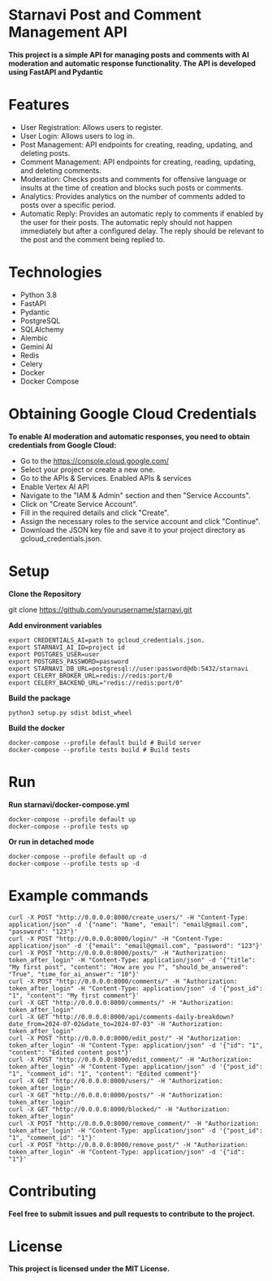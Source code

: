 # Starnavi Post and Comment Management API

**This project is a simple API for managing posts and comments with AI moderation and automatic response functionality. The API is developed using FastAPI and Pydantic**

# Features

* User Registration: Allows users to register.
* User Login: Allows users to log in.
* Post Management: API endpoints for creating, reading, updating, and deleting posts.
* Comment Management: API endpoints for creating, reading, updating, and deleting comments.
* Moderation: Checks posts and comments for offensive language or insults at the time of creation and blocks such posts or comments.
* Analytics: Provides analytics on the number of comments added to posts over a specific period.
* Automatic Reply: Provides an automatic reply to comments if enabled by the user for their posts. The automatic reply should not happen immediately but after a configured delay. The reply should be relevant to the post and the comment being replied to.

# Technologies

* Python 3.8
* FastAPI
* Pydantic
* PostgreSQL
* SQLAlchemy
* Alembic
* Gemini AI
* Redis
* Celery
* Docker
* Docker Compose

# Obtaining Google Cloud Credentials

**To enable AI moderation and automatic responses, you need to obtain credentials from Google Cloud:**

* Go to the https://console.cloud.google.com/
* Select your project or create a new one.
* Go to the APIs & Services. Enabled APIs & services
* Enable Vertex AI API
* Navigate to the "IAM & Admin" section and then "Service Accounts".
* Click on "Create Service Account".
* Fill in the required details and click "Create".
* Assign the necessary roles to the service account and click "Continue".
* Download the JSON key file and save it to your project directory as gcloud_credentials.json.

# Setup

**Clone the Repository**
    
   git clone https://github.com/yourusername/starnavi.git
     
**Add environment variables**

    export CREDENTIALS_AI=path to gcloud_credentials.json.
    export STARNAVI_AI_ID=project id
    export POSTGRES_USER=user
    export POSTGRES_PASSWORD=password
    export STARNAVI_DB_URL=postgresql://user:password@db:5432/starnavi
    export CELERY_BROKER_URL=redis://redis:port/0
    export CELERY_BACKEND_URL="redis://redis:port/0"
   
**Build the package**

    python3 setup.py sdist bdist_wheel

**Build the docker**

    docker-compose --profile default build # Build server
    docker-compose --profile tests build # Build tests
   
# Run

**Run starnavi/docker-compose.yml**

    docker-compose --profile default up
    docker-compose --profile tests up

**Or run in detached mode**

    docker-compose --profile default up -d
    docker-compose --profile tests up -d
    
# Example commands

    curl -X POST "http://0.0.0.0:8000/create_users/" -H "Content-Type: application/json" -d '{"name": "Name", "email": "email@gmail.com", "password": "123"}'
    curl -X POST "http://0.0.0.0:8000/login/" -H "Content-Type: application/json" -d '{"email": "email@gmail.com", "password": "123"}'
    curl -X POST "http://0.0.0.0:8000/posts/" -H "Authorization: token_after_login" -H "Content-Type: application/json" -d '{"title": "My first post", "content": "How are you ?", "should_be_answered": "True", "time_for_ai_answer": "10"}'
    curl -X POST "http://0.0.0.0:8000/comments/" -H "Authorization: token_after_login" -H "Content-Type: application/json" -d '{"post_id": "1", "content": "My first comment"}'
    curl -X GET "http://0.0.0.0:8000/comments/" -H "Authorization: token_after_login"
    curl -X GET "http://0.0.0.0:8000/api/comments-daily-breakdown?date_from=2024-07-02&date_to=2024-07-03" -H "Authorization: token_after_login"
    curl -X POST "http://0.0.0.0:8000/edit_post/" -H "Authorization: token_after_login" -H "Content-Type: application/json" -d '{"id": "1", "content": "Edited content post"}'
    curl -X POST "http://0.0.0.0:8000/edit_comment/" -H "Authorization: token_after_login" -H "Content-Type: application/json" -d '{"post_id": "1", "comment_id": "1", "content": "Edited comment"}'
    curl -X GET "http://0.0.0.0:8000/users/" -H "Authorization: token_after_login"
    curl -X GET "http://0.0.0.0:8000/posts/" -H "Authorization: token_after_login"
    curl -X GET "http://0.0.0.0:8000/blocked/" -H "Authorization: token_after_login"
    curl -X POST "http://0.0.0.0:8000/remove_comment/" -H "Authorization: token_after_login" -H "Content-Type: application/json" -d '{"post_id": "1", "comment_id": "1"}'
    curl -X POST "http://0.0.0.0:8000/remove_post/" -H "Authorization: token_after_login" -H "Content-Type: application/json" -d '{"id": "1"}'


# Contributing

**Feel free to submit issues and pull requests to contribute to the project.**

# License

**This project is licensed under the MIT License.**
